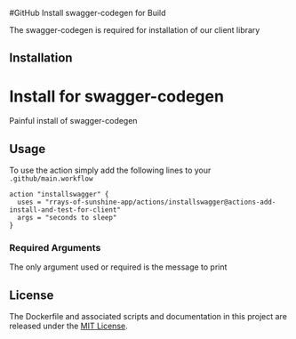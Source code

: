 #GitHub Install  swagger-codegen for Build

The swagger-codegen is required for installation of our client library

## Installation 


# Install for swagger-codegen

Painful install of swagger-codegen

## Usage

To use the action simply add the following lines to your `.github/main.workflow`

```
action "installswagger" {
  uses = "rrays-of-sunshine-app/actions/installswagger@actions-add-install-and-test-for-client"
  args = "seconds to sleep"
}
```

### Required Arguments

The only argument used or required is the message to print

## License

The Dockerfile and associated scripts and documentation in this project are released under the [MIT License](LICENSE).